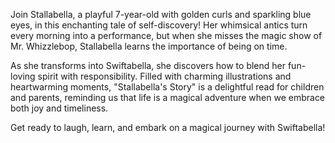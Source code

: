 Join Stallabella, a playful 7-year-old with golden curls and sparkling blue eyes, in this enchanting tale of self-discovery! Her whimsical antics turn every morning into a performance, but when she misses the magic show of Mr. Whizzlebop, Stallabella learns the importance of being on time.

As she transforms into Swiftabella, she discovers how to blend her fun-loving spirit with responsibility. Filled with charming illustrations and heartwarming moments, "Stallabella's Story" is a delightful read for children and parents, reminding us that life is a magical adventure when we embrace both joy and timeliness.

Get ready to laugh, learn, and embark on a magical journey with Swiftabella!